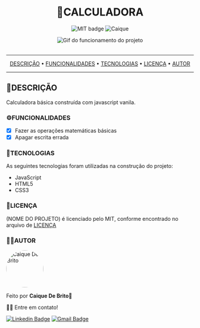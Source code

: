 <h1 align="center">🧮CALCULADORA</h1>

<div align="center">

![MIT badge](https://img.shields.io/github/license/caiquedebrito/javascript) ![Caique](https://img.shields.io/badge/by-caiquedebrito-red)
  
</div>

<div align="center">
    <img src="https://user-images.githubusercontent.com/88737351/158056951-311f7b22-40a0-4879-85e0-4ee1b1b3d902.png" alt="Gif do funcionamento do projeto"/>
</div>

<br>
<hr>
<p align="center">
    <a href="#descrição">DESCRIÇÃO</a> • <a href="#funcionalidades">FUNCIONALIDADES</a>  • <a href="#tecnologias">TECNOLOGIAS</a> • <a href="#licença">LICENÇA</a> • <a href="#autor">AUTOR</a>
</p>
<hr>


## 📝DESCRIÇÃO
Calculadora básica construída com javascript vanila.

### ⚙️FUNCIONALIDADES

- [x] Fazer as operações matemáticas básicas
- [x] Apagar escrita errada

### 🤖TECNOLOGIAS

As seguintes tecnologias foram utilizadas na construção do projeto:

- JavaScript
- HTML5
- CSS3


### 📃LICENÇA

(NOME DO PROJETO) é licenciado pelo MIT, conforme encontrado no arquivo de [LICENÇA](./LICENSE)

### 🧑‍💻AUTOR

<a href="https://github.com/caiquedebrito">
 <img style="border-radius: 50%;" src="https://avatars.githubusercontent.com/u/88737351?v=4" width="100px;" alt="Caique De Brito"/>
</a>

Feito por <b>Caique De Brito</b>🦾

👋🏽 Entre em contato!

[![Linkedin Badge](https://img.shields.io/badge/-caiquedebrito-blue?style=flat-square&logo=Linkedin&logoColor=white&link=https://www.linkedin.com/in/caiquedebrito/)](https://www.linkedin.com/in/caiquedebrito/) 
[![Gmail Badge](https://img.shields.io/badge/-caiquedebritoo@gmail.com-c14438?style=flat-square&logo=Gmail&logoColor=white&link=mailto:caiquedebritoo@gmail.com)](mailto:caiquedebritoo@gmail.com)